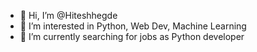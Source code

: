 - 👋 Hi, I’m @Hiteshhegde
- 👀 I’m interested in Python, Web Dev, Machine Learning
- 🌱 I’m currently searching for jobs as Python developer 

<!---
Hiteshhegde/Hiteshhegde is a ✨ special ✨ repository because its `README.md` (this file) appears on your GitHub profile.
You can click the Preview link to take a look at your changes.
--->
